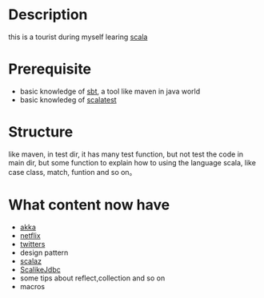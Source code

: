 # Description

this is a tourist during myself learing [scala](http://www.scala-lang.org/)

# Prerequisite

* basic knowledge of [sbt](http://www.scala-sbt.org/), a tool like maven in java world
* basic knowledeg of [scalatest](http://www.scalatest.org/)

# Structure

like maven, in test dir, it has many test function, but not test the code in main dir, but some function to explain how to using the language scala, like case class, match, funtion and so on。

# What content now have
* [akka](http://www.akka.io)
* [netflix](https://github.com/netflix)
* [twitters](https://github.com/twitter/)
* design pattern 
* [scalaz](https://github.com/scalaz/scalaz)
* [ScalikeJdbc](https://github.com/scalikejdbc/scalikejdbc)
* some tips about reflect,collection and so on
* macros

